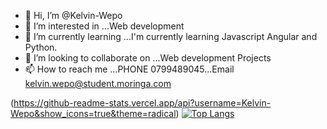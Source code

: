 - 👋 Hi, I’m @Kelvin-Wepo
- 👀 I’m interested in ...Web development
- 🌱 I’m currently learning ...I'm currently learning Javascript Angular and Python.
- 💞️ I’m looking to collaborate on ...Web development Projects
- 📫 How to reach me ...PHONE 0799489045...Email kelvin.wepo@student.moringa.com

(https://github-readme-stats.vercel.app/api?username=Kelvin-Wepo&show_icons=true&theme=radical) [![Top Langs](https://github-readme-stats.vercel.app/api/top-langs/?username=Kelvin-Wepo&layout=grid)](https://github.com/Kelvin-Wepo/github-readme-stats)

<!---
Kelvin-Wepo/Kelvin-Wepo is a ✨ special ✨ repository because its `README.md` (this file) appears on your GitHub profile.
You can click the Preview link to take a look at your changes.
--->
